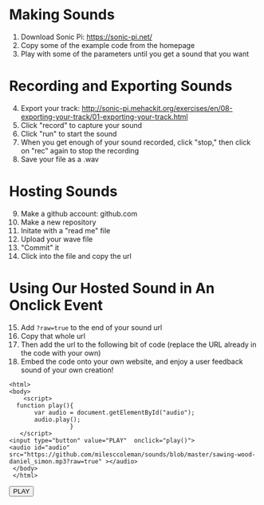 # Making Sounds
1. Download Sonic Pi: https://sonic-pi.net/
2. Copy some of the example code from the homepage
3. Play with some of the parameters until you get a sound that you want 
    
# Recording and Exporting Sounds
4. Export your track: http://sonic-pi.mehackit.org/exercises/en/08-exporting-your-track/01-exporting-your-track.html 
5. Click "record" to capture your sound
6. Click "run" to start the sound
7. When you get enough of your sound recorded, click "stop," then click on "rec" again to stop the recording
8. Save your file as a .wav

# Hosting Sounds
9. Make a github account: github.com
10. Make a new repository
11. Initate with a "read me" file
12. Upload your wave file
13. "Commit" it
14. Click into the file and copy the url

# Using Our Hosted Sound in An Onclick Event
15. Add ```?raw=true``` to the end of your sound url 
16. Copy that whole url
17. Then add the url to the following bit of code (replace the URL already in the code with your own) 
18. Embed the code onto your own website, and enjoy a user feedback sound of your own creation!
  
```
<html>
<body>
    <script>
  function play(){
       var audio = document.getElementById("audio");
       audio.play();
                 }
   </script>
<input type="button" value="PLAY"  onclick="play()">
<audio id="audio" src="https://github.com/milesccoleman/sounds/blob/master/sawing-wood-daniel_simon.mp3?raw=true" ></audio>
 </body>
 </html>
 ```
<html>
<body>
    <script>
  function play(){
       var audio = document.getElementById("audio");
       audio.play();
                 }
   </script>
<input type="button" value="PLAY"  onclick="play()">
<audio id="audio" src="https://github.com/milesccoleman/sounds/blob/master/sawing-wood-daniel_simon.mp3?raw=true" ></audio>
</body>
</html>
